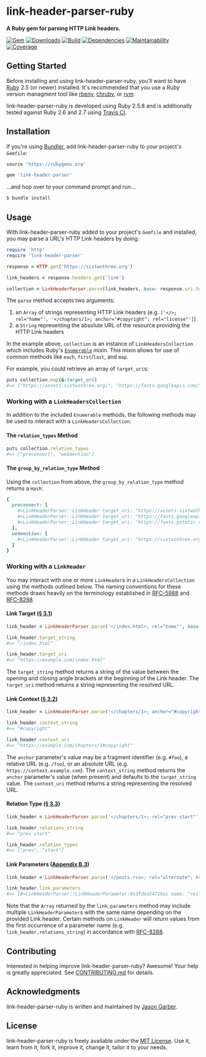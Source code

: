 # link-header-parser-ruby

**A Ruby gem for parsing HTTP Link headers.**

[![Gem](https://img.shields.io/gem/v/link-header-parser.svg?style=for-the-badge)](https://rubygems.org/gems/link-header-parser)
[![Downloads](https://img.shields.io/gem/dt/link-header-parser.svg?style=for-the-badge)](https://rubygems.org/gems/link-header-parser)
[![Build](https://img.shields.io/travis/com/jgarber623/link-header-parser-ruby/main.svg?style=for-the-badge)](https://travis-ci.com/jgarber623/link-header-parser-ruby)
[![Dependencies](https://img.shields.io/depfu/jgarber623/link-header-parser-ruby.svg?style=for-the-badge)](https://depfu.com/github/jgarber623/link-header-parser-ruby)
[![Maintainability](https://img.shields.io/codeclimate/maintainability/jgarber623/link-header-parser-ruby.svg?style=for-the-badge)](https://codeclimate.com/github/jgarber623/link-header-parser-ruby)
[![Coverage](https://img.shields.io/codeclimate/c/jgarber623/link-header-parser-ruby.svg?style=for-the-badge)](https://codeclimate.com/github/jgarber623/link-header-parser-ruby/code)

## Getting Started

Before installing and using link-header-parser-ruby, you'll want to have [Ruby](https://www.ruby-lang.org) 2.5 (or newer) installed. It's recommended that you use a Ruby version managment tool like [rbenv](https://github.com/rbenv/rbenv), [chruby](https://github.com/postmodern/chruby), or [rvm](https://github.com/rvm/rvm).

link-header-parser-ruby is developed using Ruby 2.5.8 and is additionally tested against Ruby 2.6 and 2.7 using [Travis CI](https://travis-ci.com/jgarber623/link-header-parser-ruby).

## Installation

If you're using [Bundler](https://bundler.io), add link-header-parser-ruby to your project's `Gemfile`:

```ruby
source 'https://rubygems.org'

gem 'link-header-parser'
```

…and hop over to your command prompt and run…

```sh
$ bundle install
```

## Usage

With link-header-parser-ruby added to your project's `Gemfile` and installed, you may parse a URL's HTTP Link headers by doing:

```ruby
require 'http'
require 'link-header-parser'

response = HTTP.get('https://sixtwothree.org')

link_headers = response.headers.get('link')

collection = LinkHeaderParser.parse(link_headers, base: response.uri.to_s)
```

The `parse` method accepts two arguments:

1. an `Array` of strings representing HTTP Link headers (e.g. `['</>; rel="home"', '</chapters/1>; anchor="#copyright"; rel="license"']`)
1. a `String` representing the absolute URL of the resource providing the HTTP Link headers

In the example above, `collection` is an instance of `LinkHeadersCollection` which includes Ruby's [`Enumerable`](https://ruby-doc.org/core/Enumerable.html) mixin. This mixin allows for use of common methods like `each`, `first`/`last`, and `map`.

For example, you could retrieve an array of `target_uri`s:

```ruby
puts collection.map(&:target_uri)
#=> ["https://assets.sixtwothree.org/", "https://fonts.googleapis.com/", "https://fonts.gstatic.com/", "https://sixtwothree.org/webmentions"]
```

### Working with a `LinkHeadersCollection`

In addition to the included `Enumerable` methods, the following methods may be used to interact with a `LinkHeadersCollection`:

#### The `relation_types` Method

```ruby
puts collection.relation_types
#=> ["preconnect", "webmention"]
```

#### The `group_by_relation_type` Method

Using the `collection` from above, the `group_by_relation_type` method returns a `Hash`:

```ruby
{
  preconnect: [
    #<LinkHeaderParser::LinkHeader target_uri: "https://assets.sixtwothree.org/", relation_types: ["preconnect"]>,
    #<LinkHeaderParser::LinkHeader target_uri: "https://fonts.googleapis.com/", relation_types: ["preconnect"]>,
    #<LinkHeaderParser::LinkHeader target_uri: "https://fonts.gstatic.com/", relation_types: ["preconnect"]>
  ],
  webmention: [
    #<LinkHeaderParser::LinkHeader target_uri: "https://sixtwothree.org/webmentions", relation_types: ["webmention"]>
  ]
}
```

### Working with a `LinkHeader`

You may interact with one or more `LinkHeader`s in a `LinkHeadersCollection` using the methods outlined below. The naming conventions for these methods draws heavily on the terminology established in [RFC-5988](https://tools.ietf.org/html/rfc5988) and [RFC-8288](https://tools.ietf.org/html/rfc8288).

#### Link Target ([§ 3.1](https://tools.ietf.org/html/rfc8288#section-3.1))

```ruby
link_header = LinkHeaderParser.parse('</index.html>; rel="home"', base: 'https://example.com/').first

link_header.target_string
#=> "/index.html"

link_header.target_uri
#=> "https://example.com/index.html"
```

The `target_string` method returns a string of the value between the opening and closing angle brackets at the beginning of the Link header. The `target_uri` method returns a string representing the resolved URL.

#### Link Context ([§ 3.2](https://tools.ietf.org/html/rfc8288#section-3.2))

```ruby
link_header = LinkHeaderParser.parse('</chapters/1>; anchor="#copyright"; rel="license"', base: 'https://example.com/').first

link_header.context_string
#=> "#copyright"

link_header.context_uri
#=> "https://example.com/chapters/1#copyright"
```

The `anchor` parameter's value may be a fragment identifier (e.g. `#foo`), a relative URL (e.g. `/foo`), or an absolute URL (e.g. `https://context.example.com`). The `context_string` method returns the `anchor` parameter's value (when present) and defaults to the `target_string` value. The `context_uri` method returns a string representing the resolved URL.

#### Relation Type ([§ 3.3](https://tools.ietf.org/html/rfc8288#section-3.3))

```ruby
link_header = LinkHeaderParser.parse('</chapters/1>; rel="prev start"', base: 'https://example.com/').first

link_header.relations_string
#=> "prev start"

link_header.relation_types
#=> ["prev", "start"]
```

#### Link Parameters ([Appendix B.3](https://tools.ietf.org/html/rfc8288#appendix-B.3))

```ruby
link_header = LinkHeaderParser.parse('</posts.rss>; rel="alternate"; hreflang="en-US"; title="sixtwothree.org: Posts"; type="application/rss+xml"', base: 'https://sixtwothree.org').first

link_header.link_parameters
#=> [#<LinkHeaderParser::LinkHeaderParameter:0x3fdea54716ac name: "rel", value: "alternate">, #<LinkHeaderParser::LinkHeaderParameter:0x3fdea5471684 name: "hreflang", value: "en-US">, #<LinkHeaderParser::LinkHeaderParameter:0x3fdea5471670 name: "title", value: "sixtwothree.org: Posts">, #<LinkHeaderParser::LinkHeaderParameter:0x3fdea547165c name: "type", value: "application/rss+xml">]
```

Note that the `Array` returned by the `link_parameters` method may include multiple `LinkHeaderParameter`s with the same name depending on the provided Link header. Certain methods on `LinkHeader` will return values from the first occurrence of a parameter name (e.g. `link_header.relations_string`) in accordance with [RFC-8288](https://tools.ietf.org/html/rfc8288).

## Contributing

Interested in helping improve link-header-parser-ruby? Awesome! Your help is greatly appreciated. See [CONTRIBUTING.md](https://github.com/jgarber623/link-header-parser-ruby/blob/main/CONTRIBUTING.md) for details.

## Acknowledgments

link-header-parser-ruby is written and maintained by [Jason Garber](https://sixtwothree.org).

## License

link-header-parser-ruby is freely available under the [MIT License](https://opensource.org/licenses/MIT). Use it, learn from it, fork it, improve it, change it, tailor it to your needs.
